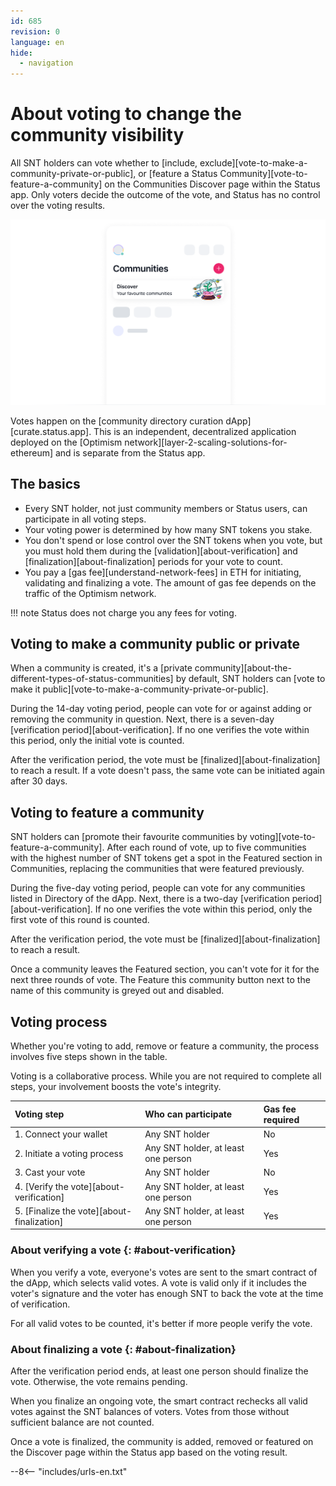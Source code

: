 ```yaml
---
id: 685
revision: 0
language: en
hide:
  - navigation
---
```


# About voting to change the community visibility

All SNT holders can vote whether to [include, exclude][vote-to-make-a-community-private-or-public], or [feature a Status Community][vote-to-feature-a-community] on the Communities Discover page within the Status app. Only voters decide the outcome of the vote, and Status has no control over the voting results.

![A screenshot of the Discover section in Communities](./about-voting-to-change-the-community-visibility/685-0-1.png)

Votes happen on the [community directory curation dApp][curate.status.app]. This is an independent, decentralized application deployed on the [Optimism network][layer-2-scaling-solutions-for-ethereum] and is separate from the Status app.

## The basics

- Every SNT holder, not just community members or Status users, can participate in all voting steps.
- Your voting power is determined by how many SNT tokens you stake.
- You don't spend or lose control over the SNT tokens when you vote, but you must hold them during the [validation][about-verification] and [finalization][about-finalization] periods for your vote to count.
- You pay a [gas fee][understand-network-fees] in ETH for initiating, validating and finalizing a vote. The amount of gas fee depends on the traffic of the Optimism network.

!!! note
    Status does not charge you any fees for voting.

## Voting to make a community public or private

When a community is created, it's a [private community][about-the-different-types-of-status-communities] by default, SNT holders can [vote to make it public][vote-to-make-a-community-private-or-public].
<!--
(Not implemented yet)
When initiating a vote, your minimum stake is ~200k SNT. However, for every unsuccessful voting attempt, the minimum SNT required to start a new vote doubles.

If a single vote exceeding 2,000,000 SNT supports the community's removal, the remaining voting period reduces to 24 hours. However, this can be reversed if a single vote of over 2,000,000 SNT opposes the removal.
-->
During the 14-day voting period, people can vote for or against adding or removing the community in question. Next, there is a seven-day [verification period][about-verification]. If no one verifies the vote within this period, only the initial vote is counted.

After the verification period, the vote must be [finalized][about-finalization] to reach a result. If a vote doesn't pass, the same vote can be initiated again after 30 days.

## Voting to feature a community

SNT holders can [promote their favourite communities by voting][vote-to-feature-a-community]. After each round of vote, up to five communities with the highest number of SNT tokens get a spot in the Featured section in Communities, replacing the communities that were featured previously.

During the five-day voting period, people can vote for any communities listed in Directory of the dApp. Next, there is a two-day [verification period][about-verification]. If no one verifies the vote within this period, only the first vote of this round is counted.

After the verification period, the vote must be [finalized][about-finalization] to reach a result.

Once a community leaves the Featured section, you can't vote for it for the next three rounds of vote. The Feature this community button next to the name of this community is greyed out and disabled.

## Voting process

Whether you're voting to add, remove or feature a community, the process involves five steps shown in the table.

Voting is a collaborative process. While you are not required to complete all steps, your involvement boosts the vote's integrity.

| Voting step | Who can participate | Gas fee required |
|:---|:---|:---|
| 1. Connect your wallet | Any SNT holder | No |
| 2. Initiate a voting process | Any SNT holder, at least one person | Yes |
| 3. Cast your vote | Any SNT holder | No |
| 4. [Verify the vote][about-verification] | Any SNT holder, at least one person | Yes |
| 5. [Finalize the vote][about-finalization] | Any SNT holder, at least one person | Yes |

### About verifying a vote {: #about-verification}

When you verify a vote, everyone's votes are sent to the smart contract of the dApp, which selects valid votes. A vote is valid only if it includes the voter's signature and the voter has enough SNT to back the vote at the time of verification.

For all valid votes to be counted, it's better if more people verify the vote.

### About finalizing a vote {: #about-finalization}

After the verification period ends, at least one person should finalize the vote. Otherwise, the vote remains pending.

When you finalize an ongoing vote, the smart contract rechecks all valid votes against the SNT balances of voters. Votes from those without sufficient balance are not counted.

Once a vote is finalized, the community is added, removed or featured on the Discover page within the Status app based on the voting result.

--8<-- "includes/urls-en.txt"
